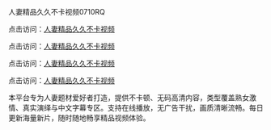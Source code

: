 人妻精品久久不卡视频0710RQ

点击访问：<a href="https://heiliaoll4qsx.pages.dev">人妻精品久久不卡视频</a> 

点击访问：<a href="https://heiliaoll4qsx.pages.dev">人妻精品久久不卡视频</a> 

点击访问：<a href="https://heiliaoll4qsx.pages.dev">人妻精品久久不卡视频</a> 

点击访问：<a href="https://heiliaoll4qsx.pages.dev">人妻精品久久不卡视频</a>

本平台专为人妻题材爱好者打造，提供不卡顿、无码高清内容，类型覆盖熟女激情、真实演绎与中文字幕专区。支持在线播放，无广告干扰，画质清晰流畅。每日更新海量新片，随时随地畅享精品视频体验。

<span style="display:none;">[Canonical link](https://github.com/I20250710/So14)</span>
